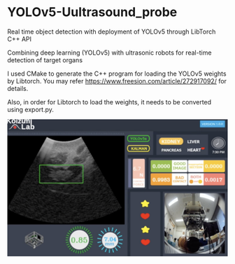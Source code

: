# YOLOv5-Uultrasound_probe

Real time object detection with deployment of YOLOv5 through LibTorch C++ API

Combining deep learning (YOLOv5) with ultrasonic robots for real-time detection of target organs



I used CMake to generate the C++ program for loading the YOLOv5 weights by Libtorch.
You may refer https://www.freesion.com/article/272917092/ for details.

Also, in order for Libtorch to load the weights, it needs to be converted using export.py.

![image](https://github.com/zhoujiayi1017/YOLOv5-Uultrasound_probe/blob/main/p1.png)
